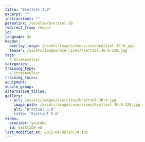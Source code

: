 ```yaml
---
title: "Brettzel 3.0"
excerpt: ""
instructions: ""
permalink: /oevelse/brettzel-30
redirect_from: /node/
id: 
language: da
header:
  overlay_image: /assets/images/exercises/brettzel-30-0.jpg
  teaser: /assets/images/exercises/brettzel-30-0-320.jpg
tags:
  - Strækøvelser
categories:
training_type: 
  - Strækøvelser
training_focus: 
equipment:
muscle_group:
alternative_titles:
gallery:
  - url: /assets/images/exercises/brettzel-30-0.jpg
    image_path: /assets/images/exercises/brettzel-30-0-320.jpg
    alt: "Brettzel 3.0"
    title: "Brettzel 3.0"
video:
  provider: youtube
  id: v8iXtzDW-eU
last_modified_at: 2015-04-06T10:24:10Z
---
```



